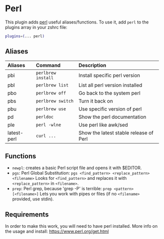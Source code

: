 # Perl
This plugin adds [perl](https://www.perl.org/) useful aliases/functions.
To use it, add `perl` to the plugins array in your zshrc file:
```zsh
plugins=(... perl)
```
## Aliases
| Aliases       | Command            |  Description                           |
| :------------ | :----------------- | :------------------------------------- |
| pbi           | `perlbrew install` | Install specific perl version          |
| pbl           | `perlbrew list`    | List all perl version installed        |
| pbo           | `perlbrew off`     | Go back to the system perl             |
| pbs           | `perlbrew switch`  | Turn it back on                        |
| pbu           | `perlbrew use`     | Use specific version of perl           |
| pd            | `perldoc`          | Show the perl documentation            |
| ple           | `perl -wlne`       | Use perl like awk/sed                  |
| latest-perl   | `curl ...`         | Show the latest stable release of Perl |
## Functions
* `newpl`: creates a basic Perl script file and opens it with $EDITOR.
* `pgs`: Perl Global Substitution: `pgs <find_pattern> <replace_pattern> <filename>`
  Looks for `<find_pattern>` and replaces it with `<replace_pattern>` in `<filename>`.
* `prep`: Perl grep, because 'grep -P' is terrible: `prep <pattern> [<filename>]`
  Lets you work with pipes or files (if no `<filename>` provided, use stdin).
## Requirements
In order to make this work, you will need to have perl installed.
More info on the usage and install: <https://www.perl.org/get.html>
